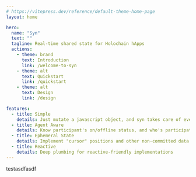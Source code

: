 ```yaml
---
# https://vitepress.dev/reference/default-theme-home-page
layout: home

hero:
  name: "Syn"
  text: ""
  tagline: Real-time shared state for Holochain hApps
  actions:
    - theme: brand
      text: Introduction
      link: /welcome-to-syn
    - theme: alt
      text: Quickstart
      link: /quickstart
    - theme: alt
      text: Design
      link: /design

features:
  - title: Simple
    details: Just mutate a javascript object, and syn takes care of everything else
  - title: Agent Aware
    details: Know participant's on/offline status, and who's participated in state changes
  - title: Ephemeral State
    details: Implement "cursor" positions and other non-committed data for great UX
  - title: Reactive
    details: Deep plumbing for reactive-friendly implementations
---
```


testasdfasdf 